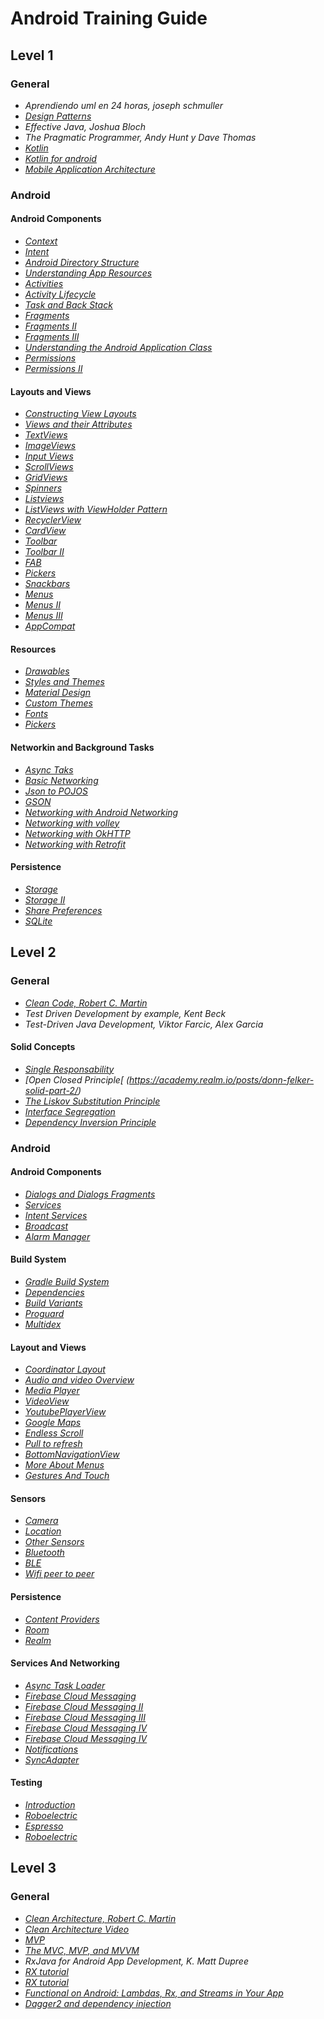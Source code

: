 # Android Training Guide

## Level 1

### General

* *Aprendiendo uml en 24 horas, joseph schmuller*
* *[Design Patterns](http://migranitodejava.blogspot.com.co/search/label/Introduccion%20a%20Patrones)*
* *Effective Java, Joshua Bloch* 
* *The Pragmatic Programmer, Andy Hunt y Dave Thomas* 
* *[Kotlin](https://kotlinlang.org/docs/reference/android-overview.html)*
* *[Kotlin for android](https://github.com/codepath/android_guides/wiki/Using-Kotlin-for-Android-development)*
* *[Mobile Application Architecture](https://docs.google.com/presentation/d/1KQHSp7aJkR_P3zH02ipYajP40mbCsuWTDLoeNUfALeo/edit#slide=id.gf44ff138_00)*

### Android

#### Android Components

* *[Context](https://github.com/codepath/android_guides/wiki/Using-Context)*
* *[Intent](https://developer.android.com/reference/android/content/Intent)*
* *[Android Directory Structure](https://github.com/codepath/android_guides/wiki/Android-Directory-Structure)* 
* *[Understanding App Resources](https://github.com/codepath/android_guides/wiki/Understanding-App-Resources)* 
* *[Activities](https://developer.android.com/guide/components/activities/intro-activities)*
* *[Activity Lifecycle](https://github.com/codepath/android_guides/wiki/Activity-Lifecycle)*
* *[Task and Back Stack](https://developer.android.com/guide/components/activities/tasks-and-back-stack)*
* *[Fragments](https://developer.android.com/guide/components/fragments?hl=en-419)*
* *[Fragments II](https://developer.android.com/training/basics/fragments/fragment-ui)*
* *[Fragments III](https://developer.android.com/training/basics/fragments/communicating)*
* *[Understanding the Android Application Class](https://github.com/codepath/android_guides/wiki/Understanding-the-Android-Application-Class)* 
* *[Permissions](https://github.com/codepath/android_guides/wiki/Understanding-App-Permissions)* 
* *[Permissions II](https://github.com/codepath/android_guides/wiki/Managing-Runtime-Permissions-with-PermissionsDispatcher)* 

#### Layouts and Views

* *[Constructing View Layouts](https://github.com/codepath/android_guides/wiki/Constructing-View-Layouts)* 
* *[Views and their Attributes](https://github.com/codepath/android_guides/wiki/Defining-Views-and-their-Attributes)* 
* *[TextViews](https://github.com/codepath/android_guides/wiki/Working-with-the-TextView)* 
* *[ImageViews](https://github.com/codepath/android_guides/wiki/Working-with-the-ImageView)* 
* *[Input Views](https://github.com/codepath/android_guides/wiki/Working-with-Input-Views)* 
* *[ScrollViews](https://github.com/codepath/android_guides/wiki/Working-with-the-ScrollView)* 
* *[GridViews](https://developer.android.com/guide/topics/ui/layout/gridview)* 
* *[Spinners](http://www.sgoliver.net/blog/interfaz-de-usuario-en-android-controles-de-seleccion-i/)* 
* *[Listviews](http://www.sgoliver.net/blog/interfaz-de-usuario-en-android-controles-de-seleccion-ii/)* 
* *[ListViews with ViewHolder Pattern](http://www.sgoliver.net/blog/interfaz-de-usuario-en-android-controles-de-seleccion-iii/)*
* *[RecyclerView](http://www.sgoliver.net/blog/controles-de-seleccion-v-recyclerview/)* 
* *[CardView](http://www.sgoliver.net/blog/interfaz-de-usuario-en-android-cardview/)* 
* *[Toolbar](http://www.sgoliver.net/blog/actionbar-appbar-toolbar-en-android-i/)*
* *[Toolbar II](http://www.sgoliver.net/blog/actionbar-appbar-toolbar-en-android-iii/)*
* *[FAB](https://developer.android.com/guide/topics/ui/floating-action-button)*
* *[Pickers](https://developer.android.com/guide/topics/ui/controls/pickers)*
* *[Snackbars](https://developer.android.com/training/snackbar/showing)*
* *[Menus](http://www.sgoliver.net/blog/menus-en-android-i-conceptos-basicos/)*
* *[Menus II](http://www.sgoliver.net/blog/curso-de-programacion-android/indice-de-contenidos/)*
* *[Menus III](http://www.sgoliver.net/blog/menus-en-android-iii-opciones-avanzadas/)*
* *[AppCompat](https://developer.android.com/topic/libraries/support-library/features?hl=es-419)*

#### Resources

* *[Drawables](https://github.com/codepath/android_guides/wiki/Drawables)*
* *[Styles and Themes](https://github.com/codepath/android_guides/wiki/Styles-and-Themes)*
* *[Material Design](https://github.com/codepath/android_guides/wiki/Material-Design-Primer)*
* *[Custom Themes](https://github.com/codepath/android_guides/wiki/Developing-Custom-Themes)*
* *[Fonts](https://developer.android.com/guide/topics/ui/look-and-feel/fonts-in-xml)*
* *[Pickers](https://developer.android.com/guide/topics/ui/controls/pickers)*

#### Networkin and Background Tasks

* *[Async Taks](https://github.com/codepath/android_guides/wiki/Creating-and-Executing-Async-Tasks)*
* *[Basic Networking](https://github.com/codepath/android_guides/wiki/Sending-and-Managing-Network-Requests)*
* *[Json to POJOS](https://github.com/codepath/android_guides/wiki/Converting-JSON-to-Models)*
* *[GSON](https://github.com/codepath/android_guides/wiki/Leveraging-the-Gson-Library)*
* *[Networking with Android Networking](https://github.com/codepath/android_guides/wiki/Networking-with-the-Fast-Android-Networking-Library)*
* *[Networking with volley](https://github.com/codepath/android_guides/wiki/Networking-with-the-Volley-Library)*
* *[Networking with OkHTTP](https://github.com/codepath/android_guides/wiki/Using-OkHttp)*
* *[Networking with Retrofit](https://github.com/codepath/android_guides/wiki/Consuming-APIs-with-Retrofit)*

#### Persistence
* *[Storage](https://developer.android.com/guide/topics/data/data-storage)*
* *[Storage II](https://developer.android.com/training/data-storage/files)*
* *[Share Preferences](https://github.com/codepath/android_guides/wiki/Storing-and-Accessing-SharedPreferences)*
* *[SQLite](https://github.com/codepath/android_guides/wiki/Local-Databases-with-SQLiteOpenHelper)*

## Level 2

### General

* *[Clean Code, Robert C. Martin](https://www.investigatii.md/uploads/resurse/Clean_Code.pdf)*
* *Test Driven Development by example, Kent Beck*
* *Test-Driven Java Development, Viktor Farcic, Alex Garcia*

#### Solid Concepts

* *[Single Responsability](https://academy.realm.io/posts/donn-felker-solid-part-1/)*
* *[Open Closed Principle[ (https://academy.realm.io/posts/donn-felker-solid-part-2/)*
* *[The Liskov Substitution Principle](https://academy.realm.io/posts/donn-felker-solid-part-3/)*
* *[Interface Segregation](https://academy.realm.io/posts/donn-felker-solid-part-4/)*
* *[Dependency Inversion Principle](https://academy.realm.io/posts/donn-felker-solid-part-5/)*

### Android

#### Android Components

* *[Dialogs and Dialogs Fragments](https://github.com/codepath/android_guides/wiki/Using-DialogFragment)*
* *[Services](https://developer.android.com/guide/components/services)*
* *[Intent Services](https://developer.android.com/training/run-background-service/create-service)* 
* *[Broadcast](https://developer.android.com/guide/components/broadcasts)* 
* *[Alarm Manager](https://developer.android.com/training/scheduling/alarmshttps://github.com/codepath/android_guides/wiki/ViewPager-with-FragmentPagerAdapter)*

#### Build System

* *[Gradle Build System](https://developer.android.com/studio/build/)*
* *[Dependencies](https://developer.android.com/studio/build/dependencies)*
* *[Build Variants](https://developer.android.com/studio/build/build-variants)*
* *[Proguard](https://developer.android.com/studio/build/shrink-code?hl=en)*
* *[Multidex](https://developer.android.com/studio/build/multidex?hl=en-419)*

#### Layout and Views

* *[Coordinator Layout](https://github.com/codepath/android_guides/wiki/Handling-Scrolls-with-CoordinatorLayout)*
* *[Audio and video Overview](https://developer.android.com/guide/topics/media/)*
* *[Media Player](https://developer.android.com/guide/topics/media/mediaplayer)*
* *[VideoView](https://github.com/codepath/android_guides/wiki/Video-Playback-and-Recording)*
* *[YoutubePlayerView](https://github.com/codepath/android_guides/wiki/Streaming-Youtube-Videos-with-YouTubePlayerView)*
* *[Google Maps](https://github.com/codepath/android_guides/wiki/Google-Maps-API-v2-Usage)*
* *[Endless Scroll](https://github.com/codepath/android_guides/wiki/Endless-Scrolling-with-AdapterViews-and-RecyclerView)*
* *[Pull to refresh](https://github.com/codepath/android_guides/wiki/Implementing-Pull-to-Refresh-Guide)*
* *[BottomNavigationView](https://developer.android.com/reference/android/support/design/widget/BottomNavigationView)*
* *[More About Menus](https://github.com/codepath/android_guides/wiki/Menus-and-Popups)*
* *[Gestures And Touch](https://github.com/codepath/android_guides/wiki/Gestures-and-Touch-Events)*

#### Sensors

* *[Camera](https://github.com/codepath/android_guides/wiki/Accessing-the-Camera-and-Stored-Media)*
* *[Location](https://github.com/codepath/android_guides/wiki/Retrieving-Location-with-LocationServices-API)*
* *[Other Sensors](https://github.com/codepath/android_guides/wiki/Listening-to-Sensors-using-SensorManager)*
* *[Bluetooth](https://developer.android.com/guide/topics/connectivity/bluetooth?hl=en)*
* *[BLE](https://developer.android.com/guide/topics/connectivity/bluetooth-le)*
* *[Wifi peer to peer](https://developer.android.com/guide/topics/connectivity/wifip2p)*

#### Persistence

* *[Content Providers](https://github.com/codepath/android_guides/wiki/Creating-Content-Providers)*
* *[Room](https://github.com/codepath/android_guides/wiki/Room-Guide)*
* *[Realm](https://realm.io/docs/java/latest/)*

#### Services And Networking

* *[Async Task Loader](https://developer.android.com/reference/android/content/AsyncTaskLoader)*
* *[Firebase Cloud Messaging](https://firebase.google.com/docs/cloud-messaging/android/client)*
* *[Firebase Cloud Messaging II](https://firebase.google.com/docs/cloud-messaging/android/first-message)*
* *[Firebase Cloud Messaging III](https://firebase.google.com/docs/cloud-messaging/android/send-multiple)*
* *[Firebase Cloud Messaging IV](https://firebase.google.com/docs/cloud-messaging/android/receive)*
* *[Firebase Cloud Messaging IV](https://firebase.google.com/docs/cloud-messaging/android/receive)*
* *[Notifications](https://github.com/codepath/android_guides/wiki/Notifications)* 
* *[SyncAdapter](https://github.com/codepath/android_guides/wiki/Server-Synchronization-(SyncAdapter))*

#### Testing

* *[Introduction](https://github.com/codepath/android_guides/wiki/Android-Testing-Options)*
* *[Roboelectric](https://github.com/codepath/android_guides/wiki/Unit-Testing-with-Robolectric)*
* *[Espresso](https://github.com/codepath/android_guides/wiki/UI-Testing-with-Espresso)*
* *[Roboelectric](https://github.com/codepath/android_guides/wiki/Unit-Testing-with-Robolectric)*

## Level 3

### General

* *[Clean Architecture, Robert C. Martin](https://www.investigatii.md/uploads/resurse/Clean_Code.pdf)*
* *[Clean Architecture Video](https://www.youtube.com/watch?v=Nsjsiz2A9mg)*
* *[MVP](https://hackernoon.com/basics-of-mvp-the-android-way-f75da407019d)*
* *[The MVC, MVP, and MVVM](https://academy.realm.io/posts/eric-maxwell-mvc-mvp-and-mvvm-on-android/)*
* *RxJava for Android App Development, K. Matt Dupree*
* *[RX tutorial](https://www.pluralsight.com/courses/rxandroid-kotlin-reactive-programming)*
* *[RX tutorial](https://www.pluralsight.com/courses/rxandroid-kotlin-reactive-programming)*
* *[Functional on Android: Lambdas, Rx, and Streams in Your App](https://academy.realm.io/posts/mobilization-eric-kok-functional-android-lambdas-rx-streams-app/)*
* *[Dagger2 and dependency injection](https://google.github.io/dagger/)*











